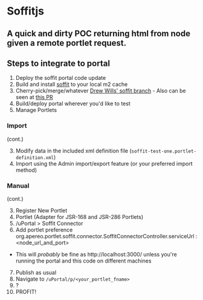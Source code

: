 # Soffitjs
## A quick and dirty POC returning html from node given a remote portlet request.

## Steps to integrate to portal

1. Deploy the soffit portal code update
  1. Build and install [soffit](/drewwills/Soffit) to your local m2 cache
  2. Cherry-pick/merge/whatever [Drew Wills' soffit branch](/drewwills/uportal/tree/add-soffit)
    - Also can be seen at [this PR](/jasig/uPortal/pull/665)
  3. Build/deploy portal wherever you'd like to test
2. Manage Portlets

### Import

(cont.)

3. Modify data in the included xml definition file (`soffit-test-one.portlet-definition.xml`)
4. Import using the Admin import/export feature (or your preferred import method)

### Manual

(cont.)

3. Register New Portlet
4. Portlet (Adapter for JSR-168 and JSR-286 Portlets)
5. /uPortal > Soffit Connector
6. Add portlet preference org.apereo.portlet.soffit.connector.SoffitConnectorController.serviceUrl : \<node_url_and_port\>
  - This will *probably* be fine as http://localhost:3000/ unless you're running the portal and this code on different machines
7. Publish as usual
8. Navigate to `/uPortal/p/<your_portlet_fname>`
9. ?
10. PROFIT!
